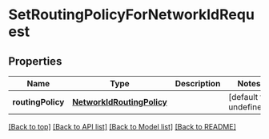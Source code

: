 # SetRoutingPolicyForNetworkIdRequest

## Properties

|Name | Type | Description | Notes|
|------------ | ------------- | ------------- | -------------|
|**routingPolicy** | [**NetworkIdRoutingPolicy**](NetworkIdRoutingPolicy.md) |  | [default to undefined]|




[[Back to top]](#) [[Back to API list]](../../README.md#documentation-for-api-endpoints) [[Back to Model list]](../../README.md#documentation-for-models) [[Back to README]](../../README.md)
